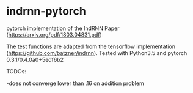 # indrnn-pytorch
pytorch implementation of the IndRNN Paper (https://arxiv.org/pdf/1803.04831.pdf)

The test functions are adapted from the tensorflow implementation (https://github.com/batzner/indrnn).
Tested with Python3.5 and pytorch 0.3.1/0.4.0a0+5edf6b2

TODOs:

-does not converge lower than .16 on addition problem

